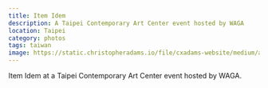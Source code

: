 ```yaml
---
title: Item Idem
description: A Taipei Contemporary Art Center event hosted by WAGA
location: Taipei
category: photos
tags: taiwan
image: https://static.christopheradams.io/file/cxadams-website/medium/albums/2020/20200802-0034_Taipei_WAGA/20200802-0034_Taipei_WAGA_L1001000-0.jpg
---
```


Item Idem at a Taipei Contemporary Art Center event hosted by WAGA.
